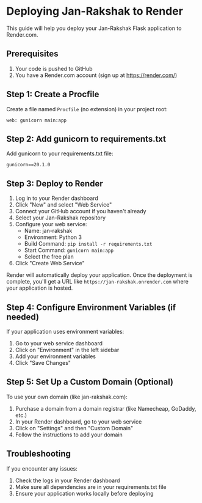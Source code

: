 # Deploying Jan-Rakshak to Render

This guide will help you deploy your Jan-Rakshak Flask application to Render.com.

## Prerequisites

1. Your code is pushed to GitHub
2. You have a Render.com account (sign up at https://render.com/)

## Step 1: Create a Procfile

Create a file named `Procfile` (no extension) in your project root:

```
web: gunicorn main:app
```

## Step 2: Add gunicorn to requirements.txt

Add gunicorn to your requirements.txt file:

```
gunicorn==20.1.0
```

## Step 3: Deploy to Render

1. Log in to your Render dashboard
2. Click "New" and select "Web Service"
3. Connect your GitHub account if you haven't already
4. Select your Jan-Rakshak repository
5. Configure your web service:
   - Name: jan-rakshak
   - Environment: Python 3
   - Build Command: `pip install -r requirements.txt`
   - Start Command: `gunicorn main:app`
   - Select the free plan
6. Click "Create Web Service"

Render will automatically deploy your application. Once the deployment is complete, you'll get a URL like `https://jan-rakshak.onrender.com` where your application is hosted.

## Step 4: Configure Environment Variables (if needed)

If your application uses environment variables:

1. Go to your web service dashboard
2. Click on "Environment" in the left sidebar
3. Add your environment variables
4. Click "Save Changes"

## Step 5: Set Up a Custom Domain (Optional)

To use your own domain (like jan-rakshak.com):

1. Purchase a domain from a domain registrar (like Namecheap, GoDaddy, etc.)
2. In your Render dashboard, go to your web service
3. Click on "Settings" and then "Custom Domain"
4. Follow the instructions to add your domain

## Troubleshooting

If you encounter any issues:

1. Check the logs in your Render dashboard
2. Make sure all dependencies are in your requirements.txt file
3. Ensure your application works locally before deploying
